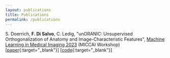 ```yaml
---
layout: publications
title: Publications
permalink: /publications
---
```


S. Doerrich, **F. Di Salvo**, C. Ledig, "unORANIC: Unsupervised Orthogonalization of Anatomy and Image-Characteristic Features", <u>Machine Learning in Medical Imaging 2023</u> (MICCAI Workshop) [[paper][unORANIC-paper]{:target="_blank"}] [[code][unORANIC-code]{:target="_blank"}]


[unORANIC-paper]: https://arxiv.org/abs/2308.15507
[unORANIC-code]: https://github.com/sdoerrich97/unORANIC
